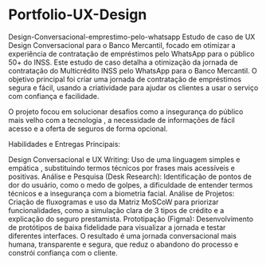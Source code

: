 # Portfolio-UX-Design
Design-Conversacional-emprestimo-pelo-whatsapp
Estudo de caso de UX Design Conversacional para o Banco Mercantil, focado em otimizar a experiência de contratação de empréstimos pelo WhatsApp para o público 50+ do INSS.
Este estudo de caso detalha a otimização da jornada de contratação do Multicrédito INSS pelo WhatsApp para o Banco Mercantil. O objetivo principal foi criar uma jornada de contratação de empréstimos segura e fácil, usando a criatividade para ajudar os clientes a usar o serviço com confiança e facilidade.


O projeto focou em solucionar desafios como a insegurança do público mais velho com a tecnologia , a necessidade de informações de fácil acesso e a oferta de seguros de forma opcional.

Habilidades e Entregas Principais:

Design Conversacional e UX Writing: Uso de uma linguagem simples e empática , substituindo termos técnicos por frases mais acessíveis e positivas.
Análise e Pesquisa (Desk Research): Identificação de pontos de dor do usuário, como o medo de golpes, a dificuldade de entender termos técnicos e a insegurança com a biometria facial.
Análise de Projetos: Criação de fluxogramas e uso da 
Matriz MoSCoW para priorizar funcionalidades, como a simulação clara de 3 tipos de crédito e a explicação do seguro prestamista.
Prototipação (Figma): Desenvolvimento de protótipos de baixa fidelidade para visualizar a jornada e testar diferentes interfaces.
O resultado é uma jornada conversacional mais humana, transparente e segura, que reduz o abandono do processo e constrói confiança com o cliente.
